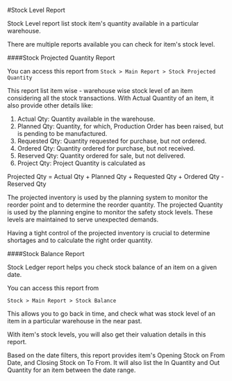 <!-- add-breadcrumbs -->
#Stock Level Report

Stock Level report list stock item's quantity available in a particular warehouse.

There are multiple reports available you can check for item's stock level.

####Stock Projected Quantity Report

You can access this report from `Stock > Main Report > Stock Projected Quantity`

This report list item wise - warehouse wise stock level of an item considering all the stock transactions. With Actual Quantity of an item, it also provide other details like:

1. Actual Qty: Quantity available in the warehouse.
2. Planned Qty: Quantity, for which, Production Order has been raised, but is pending to be manufactured.
3. Requested Qty: Quantity requested for purchase, but not ordered.
4. Ordered Qty: Quantity ordered for purchase, but not received.
5. Reserved Qty: Quantity ordered for sale, but not delivered.
6. Project Qty: Project Quantity is calculated as

<div class="well">Projected Qty = Actual Qty + Planned Qty + Requested Qty + Ordered Qty - Reserved Qty</div>

The projected inventory is used by the planning system to monitor the reorder point and to determine the reorder quantity. The projected Quantity is used by the planning engine to monitor the safety stock levels. These levels are maintained to serve unexpected demands.

Having a tight control of the projected inventory is crucial to determine shortages and to calculate the right order quantity.

####Stock Balance Report

Stock Ledger report helps you check stock balance of an item on a given date. 

You can access this report from

`Stock > Main Report > Stock Balance`

This allows you to go back in time, and check what was stock level of an item in a particular warehouse in the near past. 

With item's stock levels, you will also get their valuation details in this report.

Based on the date filters, this report provides item's Opening Stock on From Date, and Closing Stock on To From. It will also list the In Quantity and Out Quantity for an item between the date range.
<!-- markdown -->